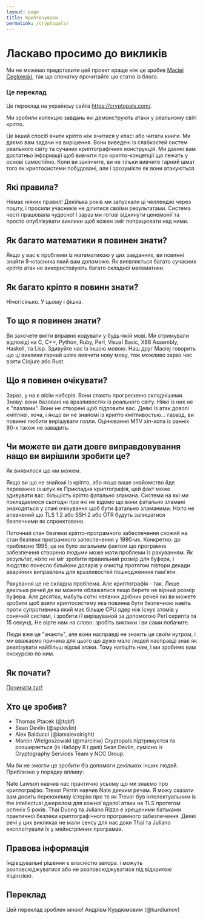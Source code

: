 ```yaml
---
layout: page
title: Крипточуваки
permalink: /cryptopals/
---
```

# Ласкаво просимо до викликів
Ми не можемо представити цей проект краще ніж це зробив [Maciej Ceglowski](https://blog.pinboard.in/2013/04/the_matasano_crypto_challenges/), так що спочатку прочитайте цю статю із блога.

<!-- <div class="card mb-3">
  <div class="card-header text-bg-warning">Це переклад</div>
  <div class="card-body text-primary">
    <p class="card-text">
        Це переклад на українсьу сайта <a href="https://cryptopals.com/" target="_blank">https://cryptopals.com/</a>.
    </p>
  </div>
</div> -->
<div class="panel panel-warning">
  <div class="panel-heading">
    <h3 class="panel-title">Це переклад</h3>
  </div>
  <div class="panel-body">
    <p>
      Це переклад на українсьу сайта <a href="https://cryptopals.com/" target="_blank">https://cryptopals.com/</a>.
    </p>
  </div>
</div>

Ми зробили колекцію завдань які демонструють атаки у реальному світі кріпто.

Це інший спосіб вчити кріпто ніж вчитися у класі або читати книги. Ми даємо вам задачи на вирішення. Вони виведені із слабкостей систем реального світу та сучаних криптографічних конструкцій. Ми даємо вам достатньо інформації щоб вивчити про крипто-концепції що лежать у основі самостійно. Коли ви закінчите, ви не тільки вивчите гарний шмат того як криптосистеми побудовані, але і зрозумієте як вони атакуються.

## Які правила?
Немає ніяких правил! Декілька років ми запускали ці челленджі через пошту, і просили учасників не ділитися своїми результатами. Система честі працювала чудесно! І зараз ми готові відкинути ценемонії та просто опублікувати виклики щоб кожен зміг попрацювати над ними.

## Як багато математики я повинен знати?
Якщо у вас є проблеми із математикою у цих завданнях, ви повинні знайти 9-класника який вам допоможе. Як виявляється багато сучасних кріпто атак не використовують багато складної математики.

## Як багато кріпто я повинн знати?
Нічогісінько. У цьому і фішка.

## То що я повинен знати?
Ви захочете вміти вправно кодувати у будь-якій мові. Ми отримували відповіді на C, C++, Python, Ruby, Perl, Visual Basic, X86 Assembly, Haskell, та Lisp. Здивуйте нас із іншою мовою. Наш друг Maciej говорить що ці виклики гарний шлях вивчити нову мову, тож можливо зараз час взяти Clojure або Rust.

## Що я повинен очікувати?
Зараз, у на є вісім наборів. Вони стають прогресивно складнішими. Знову: вони базовані на вразливостях із реального світу. Ніякі із них не є "пазлами". Вони не створені щоб підловити вас. Деякі із атак доволі кмітливі, хоча, і якщо ви не знайомі із крипто кмітливостью... гаразд, ви повинні любити вирішувати пазли. Оцінювання MTV хіп-хопа із ранніх 90-х також не завадить.

## Чи можете ви дати довге виправдовування нащо ви вирішили зробити це?
Як виявилося що ми можем.

Якщо ви що не знайомі із кріпто, або якщо ваше знайомство йде переважно із штук як Прикладна криптографія, цей факт може здивувати вас: більшість кріпто фатально зламана. Системи на які ми покладаємося сьогодні про які не відомо що вони фатально зламані знаходяться у стані очікування щоб бути фатально зламаними. Ніхто не впевнений що TLS 1.2 або SSH 2 або OTR будуть залишатися безпечними як спроектовано.

Поточний стан безпеки кріпто-програмного забеспечення схожий на стан безпеки програмного запеспечення у 1990-их. Конкретно: до приблизно 1995, це не було загальним фактом що програмне забезпечння створено людьми може мати проблеми із рахуванням. Як результат, ніхто не міг зробити правильний розмір для буфера, і людство понесло більйони доларів у очистці протягом півтори декади аварійних виправлень для вразливостей пошкодженння пам'яти.

Рахування це не складна проблема. Але криптографія - так. Лише декілька речей де ви можете облажатися якщо берете не вірний розмір буфера. Але десятки, мабуть сотні неявних дрібних речей які ви можете зробити щоб взяти криптосистему яка повинна бути безпечною навіть проти супротивника який має більше CPU ядер ніж існує атомів у сонячній системі, і зробити її вирішуваной за допомогою Perl скрипта та 15 секунд. Не вірте нам на слово: зробіть виклики і ви сами побачите.

Люди вже це "знають", але вони насправді не знають це своїм нутром, і ми вважаємо причина для цього що дуже мало людей насправді знає як реалізувати найбільш відомі атаки. Тому напішіть нам, і ми зробимо вам екскурсію по ним.

## Як почати?
[Починати тут!](sets/1)

## Хто це зробив?
- Thomas Ptacek (@tqbf)
- Sean Devlin (@spdevlin)
- Alex Balducci (@iamalexalright)
- Marcin Wielgoszewski (@marcinw)
Cryptopals підтримуєтся та розширяється (із Набору 8 і далі) Sean Devlin, сумісно із Cryptography Services Team у NCC Group.

Ми би не змогли це зробити біз допомоги декількох інших людей. Приблизно у порядку впливу:

Nate Lawson навчив нас практично усьому що ми знаємо про криптографію.
Trevor Perrin навчив Nate деяким речам. Я можу сказати вам досить переконливу історію про те як Trevor був інтелектуальним is the intellectual джерелом для кожної вдалої атаки на TLS протягом остнніх 5 років.
Thai Duong та Juliano Rizzo е хрещеними батьками практичної безпеки криптографічного програмного забезпечення. Деякі речі у цих викликах не мали сенсу для нас доки Thai та Juliano експлоітували їх у мейнстрімних програмах.

## Правова інформація
Індівідувальні рішення є власністю автора. і можуть розповсюджуватися або не розповсюджуватися під відкритою ліцензією.

## Переклад

Цей переклад зроблен мною! Андрієм Курдюмовим (@kurdiumov)
